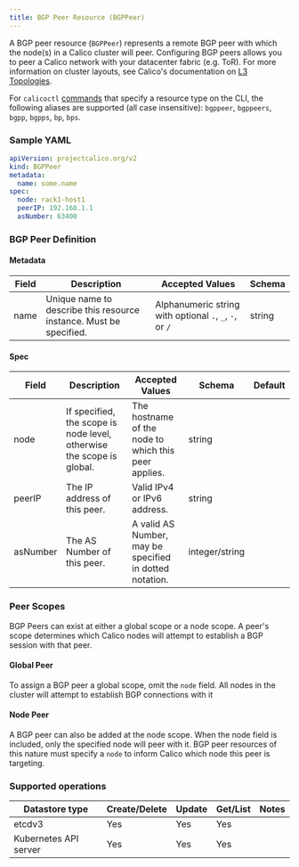 ```yaml
---
title: BGP Peer Resource (BGPPeer)
---
```


A BGP peer resource (`BGPPeer`) represents a remote BGP peer with which the node(s) in a Calico 
cluster will peer.  Configuring BGP peers allows you to peer a 
Calico network with your datacenter fabric (e.g. ToR). For more 
information on cluster layouts, see Calico's documentation on 
[L3 Topologies]({{site.baseurl}}/{{page.version}}/reference/private-cloud/l3-interconnect-fabric).

For `calicoctl` [commands]({{site.baseurl}}/{{page.version}}/reference/calicoctl/commands/) that specify a resource type on the CLI, the following
aliases are supported (all case insensitive): `bgppeer`, `bgppeers`, `bgpp`, `bgpps`, `bp`, `bps`.

### Sample YAML

```yaml
apiVersion: projectcalico.org/v2
kind: BGPPeer
metadata:
  name: some.name
spec:
  node: rack1-host1
  peerIP: 192.168.1.1
  asNumber: 63400
```

### BGP Peer Definition

#### Metadata

| Field       | Description                 | Accepted Values   | Schema |
|-------------|-----------------------------|-------------------|--------|
| name     | Unique name to describe this resource instance. Must be specified.| Alphanumeric string with optional `.`, `_`, `-`, or `/` | string |

#### Spec

| Field       | Description                 | Accepted Values   | Schema | Default    |
|-------------|-----------------------------|-------------------|--------|------------|
| node     | If specified, the scope is node level, otherwise the scope is global. | The hostname of the node to which this peer applies. | string | |
| peerIP   | The IP address of this peer. | Valid IPv4 or IPv6 address.  | string | |
| asNumber | The AS Number of this peer. | A valid AS Number, may be specified in dotted notation. | integer/string |

### Peer Scopes

BGP Peers can exist at either a global scope or a node scope. A peer's scope 
determines which Calico nodes will attempt to establish a BGP session with that peer.

#### Global Peer

To assign a BGP peer a global scope, omit the `node` field. All nodes in 
the cluster will attempt to establish BGP connections with it

#### Node Peer

A BGP peer can also be added at the node scope. When the node field is included, only the specified node
will peer with it. BGP peer resources of this nature must specify a `node` to inform Calico which node
this peer is targeting.

### Supported operations

| Datastore type        | Create/Delete | Update | Get/List | Notes
|-----------------------|---------------|--------|----------|------
| etcdv3                | Yes           | Yes    | Yes      |
| Kubernetes API server | Yes           | Yes    | Yes      |
